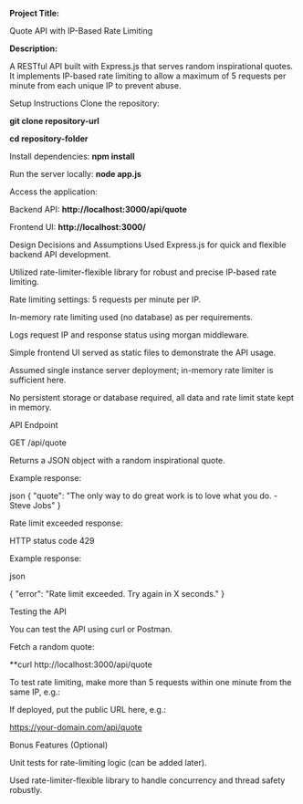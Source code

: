 **Project Title:**

Quote API with IP-Based Rate Limiting

**Description:**

A RESTful API built with Express.js that serves random inspirational quotes. It implements IP-based rate limiting to allow a maximum of 5 requests per minute from each unique IP to prevent abuse.

Setup Instructions
Clone the repository:

**git clone repository-url**

**cd repository-folder**

Install dependencies:
**npm install**

Run the server locally:
**node app.js**

Access the application:

Backend API: **http://localhost:3000/api/quote**

Frontend UI: **http://localhost:3000/**

Design Decisions and Assumptions
Used Express.js for quick and flexible backend API development.

Utilized rate-limiter-flexible library for robust and precise IP-based rate limiting.

Rate limiting settings: 5 requests per minute per IP.

In-memory rate limiting used (no database) as per requirements.

Logs request IP and response status using morgan middleware.

Simple frontend UI served as static files to demonstrate the API usage.

Assumed single instance server deployment; in-memory rate limiter is sufficient here.

No persistent storage or database required, all data and rate limit state kept in memory.

API Endpoint

GET /api/quote

Returns a JSON object with a random inspirational quote.

Example response:

json
{ "quote": "The only way to do great work is to love what you do. - Steve Jobs" }

Rate limit exceeded response:

HTTP status code 429

Example response:

json

{ "error": "Rate limit exceeded. Try again in X seconds." }

Testing the API

You can test the API using curl or Postman.

Fetch a random quote:

**curl http://localhost:3000/api/quote

To test rate limiting, make more than 5 requests within one minute from the same IP, e.g.:

If deployed, put the public URL here, e.g.:

https://your-domain.com/api/quote

Bonus Features (Optional)

Unit tests for rate-limiting logic (can be added later).

Used rate-limiter-flexible library to handle concurrency and thread safety robustly.

